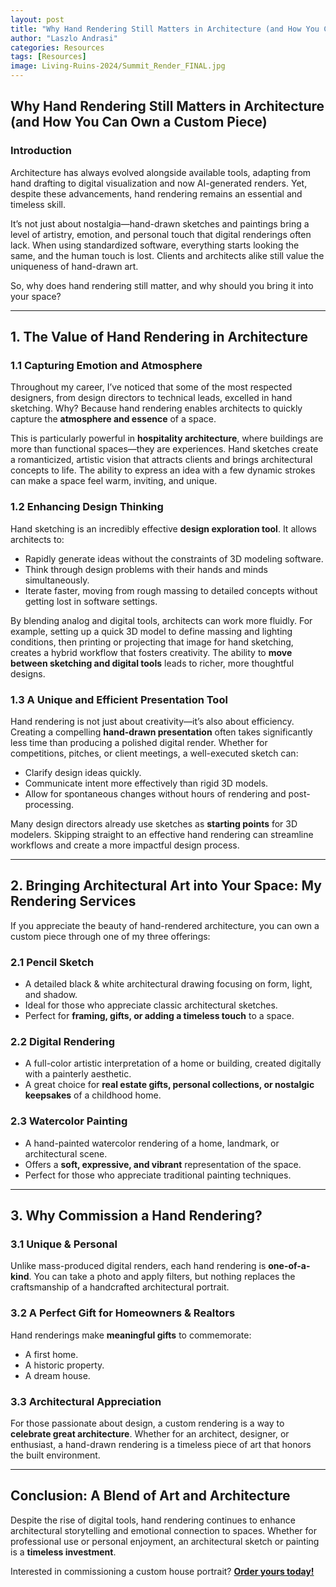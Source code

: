 ```yaml
---
layout: post
title: "Why Hand Rendering Still Matters in Architecture (and How You Can Own a Custom Piece)"
author: "Laszlo Andrasi"
categories: Resources
tags: [Resources]
image: Living-Ruins-2024/Summit_Render_FINAL.jpg
---
```


## **Why Hand Rendering Still Matters in Architecture (and How You Can Own a Custom Piece)**

### **Introduction**
Architecture has always evolved alongside available tools, adapting from hand drafting to digital visualization and now AI-generated renders. Yet, despite these advancements, hand rendering remains an essential and timeless skill.

It’s not just about nostalgia—hand-drawn sketches and paintings bring a level of artistry, emotion, and personal touch that digital renderings often lack. When using standardized software, everything starts looking the same, and the human touch is lost. Clients and architects alike still value the uniqueness of hand-drawn art.

So, why does hand rendering still matter, and why should you bring it into your space?

---

## **1. The Value of Hand Rendering in Architecture**

### **1.1 Capturing Emotion and Atmosphere**
Throughout my career, I’ve noticed that some of the most respected designers, from design directors to technical leads, excelled in hand sketching. Why? Because hand rendering enables architects to quickly capture the **atmosphere and essence** of a space.

This is particularly powerful in **hospitality architecture**, where buildings are more than functional spaces—they are experiences. Hand sketches create a romanticized, artistic vision that attracts clients and brings architectural concepts to life. The ability to express an idea with a few dynamic strokes can make a space feel warm, inviting, and unique.

### **1.2 Enhancing Design Thinking**
Hand sketching is an incredibly effective **design exploration tool**. It allows architects to:

- Rapidly generate ideas without the constraints of 3D modeling software.
- Think through design problems with their hands and minds simultaneously.
- Iterate faster, moving from rough massing to detailed concepts without getting lost in software settings.

By blending analog and digital tools, architects can work more fluidly. For example, setting up a quick 3D model to define massing and lighting conditions, then printing or projecting that image for hand sketching, creates a hybrid workflow that fosters creativity. The ability to **move between sketching and digital tools** leads to richer, more thoughtful designs.

### **1.3 A Unique and Efficient Presentation Tool**
Hand rendering is not just about creativity—it’s also about efficiency. Creating a compelling **hand-drawn presentation** often takes significantly less time than producing a polished digital render. Whether for competitions, pitches, or client meetings, a well-executed sketch can:

- Clarify design ideas quickly.
- Communicate intent more effectively than rigid 3D models.
- Allow for spontaneous changes without hours of rendering and post-processing.

Many design directors already use sketches as **starting points** for 3D modelers. Skipping straight to an effective hand rendering can streamline workflows and create a more impactful design process.

---

## **2. Bringing Architectural Art into Your Space: My Rendering Services**
If you appreciate the beauty of hand-rendered architecture, you can own a custom piece through one of my three offerings:

### **2.1 Pencil Sketch**
- A detailed black & white architectural drawing focusing on form, light, and shadow.
- Ideal for those who appreciate classic architectural sketches.
- Perfect for **framing, gifts, or adding a timeless touch** to a space.

### **2.2 Digital Rendering**
- A full-color artistic interpretation of a home or building, created digitally with a painterly aesthetic.
- A great choice for **real estate gifts, personal collections, or nostalgic keepsakes** of a childhood home.

### **2.3 Watercolor Painting**
- A hand-painted watercolor rendering of a home, landmark, or architectural scene.
- Offers a **soft, expressive, and vibrant** representation of the space.
- Perfect for those who appreciate traditional painting techniques.

---

## **3. Why Commission a Hand Rendering?**

### **3.1 Unique & Personal**
Unlike mass-produced digital renders, each hand rendering is **one-of-a-kind**. You can take a photo and apply filters, but nothing replaces the craftsmanship of a handcrafted architectural portrait.

### **3.2 A Perfect Gift for Homeowners & Realtors**
Hand renderings make **meaningful gifts** to commemorate:

- A first home.
- A historic property.
- A dream house.

### **3.3 Architectural Appreciation**
For those passionate about design, a custom rendering is a way to **celebrate great architecture**. Whether for an architect, designer, or enthusiast, a hand-drawn rendering is a timeless piece of art that honors the built environment.

---

## **Conclusion: A Blend of Art and Architecture**
Despite the rise of digital tools, hand rendering continues to enhance architectural storytelling and emotional connection to spaces. Whether for professional use or personal enjoyment, an architectural sketch or painting is a **timeless investment**.

Interested in commissioning a custom house portrait? **[Order yours today!](#)**

